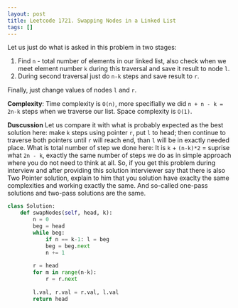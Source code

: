 ```yaml
---
layout: post
title: Leetcode 1721. Swapping Nodes in a Linked List
tags: []
---
```


Let us just do what is asked in this problem in two stages:
1. Find `n` - total number of elements in our linked list, also check when we meet element number `k` during this traversal and save it result to node `l`.
2. During second traversal just do `n-k` steps and save result to `r`.

Finally, just change values of nodes `l` and `r`.

**Complexity**: Time complexity is `O(n)`, more specifially we did `n + n - k = 2n-k` steps when we traverse our list. Space complexity is `O(1)`.

**Duscussion** Let us compare it with what is probably expected as the best solution here: make `k` steps using pointer `r`, put `l` to head; then continue to traverse both pointers until `r` will reach end, than `l` will be in exactly needed place. What is total number of step we done here: It is `k` + `(n-k)*2` = suprise what `2n - k`, exactly the same number of steps we do as in simple approach where you do not need to think at all. So, if you get this problem during interview and after providing this solution interviewer say that there is also Two Pointer solution, explain to him that you solution have exaclty the same complexities and working exactly the same. And so-called one-pass solutions and two-pass solutions are the same.

```python
class Solution:
    def swapNodes(self, head, k):
        n = 0
        beg = head
        while beg:
            if n == k-1: l = beg
            beg = beg.next
            n += 1
        
        r = head
        for m in range(n-k):
            r = r.next
                
        l.val, r.val = r.val, l.val
        return head
```
